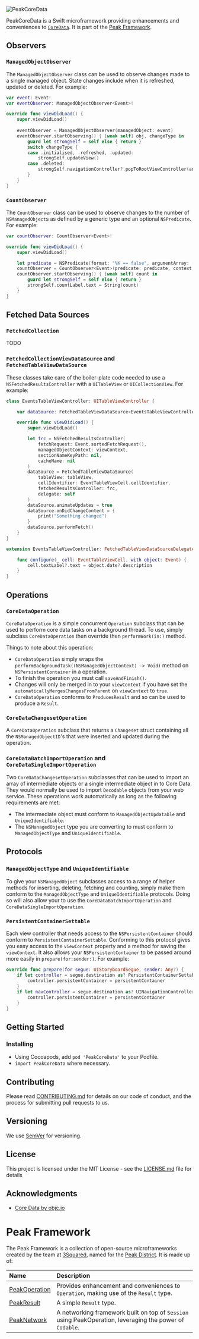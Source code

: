 ![PeakCoreData](PeakCoreData.png "PeakCoreData")

PeakCoreData is a Swift microframework providing enhancements and conveniences to [`CoreData`](https://developer.apple.com/documentation/coredata). It is part of the [Peak Framework](#peak-framework).

## Observers

### `ManagedObjectObserver`

The `ManagedObjectObserver` class can be used to observe changes made to a single managed object. State changes include when it is refreshed, updated or deleted. For example:

```Swift
var event: Event!
var eventObserver: ManagedObjectObserver<Event>!

override func viewDidLoad() {
    super.viewDidLoad()
    
    eventObserver = ManagedObjectObserver(managedObject: event)
    eventObserver.startObserving() { [weak self] obj, changeType in
        guard let strongSelf = self else { return }
        switch changeType {
        case .initialised, .refreshed, .updated:
            strongSelf.updateView()
        case .deleted:
            strongSelf.navigationController?.popToRootViewController(animated: true)
        }
    }
}
```

### `CountObserver`

The `CountObserver` class can be used to observe changes to the number of `NSManagedObject`s as defined by a generic type and an optional `NSPredicate`. For example:

```Swift
var countObserver: CountObserver<Event>!

override func viewDidLoad() {
    super.viewDidLoad()

    let predicate = NSPredicate(format: "%K == false", argumentArray: [#KeyPath(Event.isHidden)])
    countObserver = CountObserver<Event>(predicate: predicate, context: viewContext)
    countObserver.startObserving() { [weak self] count in
        guard let strongSelf = self else { return }
        strongSelf.countLabel.text = String(count)
    }
}
```

## Fetched Data Sources

### `FetchedCollection`

TODO

### `FetchedCollectionViewDataSource` and `FetchedTableViewDataSource`

These classes take care of the boiler-plate code needed to use a `NSFetchedResultsController` with a `UITableView` or `UICollectionView`. For example:

```Swift
class EventsTableViewController: UITableViewController {

    var dataSource: FetchedTableViewDataSource<EventsTableViewController>!

    override func viewDidLoad() {
        super.viewDidLoad()

        let frc = NSFetchedResultsController(
            fetchRequest: Event.sortedFetchRequest(), 
            managedObjectContext: viewContext, 
            sectionNameKeyPath: nil, 
            cacheName: nil
        )
        dataSource = FetchedTableViewDataSource(
            tableView: tableView, 
            cellIdentifier: EventTableViewCell.cellIdentifier, 
            fetchedResultsController: frc, 
            delegate: self
        )
        dataSource.animateUpdates = true
        dataSource.onDidChangeContent = {
            print("Something changed")
        }
        dataSource.performFetch()
    }
}

extension EventsTableViewController: FetchedTableViewDataSourceDelegate {

    func configure(_ cell: EventTableViewCell, with object: Event) {
        cell.textLabel?.text = object.date?.description
    }
}
```

## Operations

### `CoreDataOperation`

`CoreDataOperation` is a simple concurrent `Operation` subclass that can be used to perform core data tasks on a background thread. To use, simply subclass `CoreDataOperation` then override then `performWork(in:)` method.

Things to note about this operation:

* `CoreDataOperation` simply wraps the `performBackgroundTask((NSManagedObjectContext) -> Void)` method on `NSPersistentContainer` in a operation.
* To finish the operation you must call `saveAndFinish()`.
* Changes will only be merged in to your `viewContext` if you have set the `automaticallyMergesChangesFromParent` on `viewContext` to `true`.
* `CoreDataOperation` conforms to `ProducesResult` and so can be used to produce a `Result`.

### `CoreDataChangesetOperation`

A `CoreDataOperation` subclass that returns a `Changeset` struct containing all the `NSManagedObjectID`'s that were inserted and updated during the operation.

### `CoreDataBatchImportOperation` and `CoreDataSingleImportOperation`

Two `CoreDataChangesetOperation` subclasses that can be used to import an array of intermediate objects or a single intermediate object in to Core Data. They would normally be used to import `Decodable` objects from your web service. These operations work automatically as long as the following requirements are met:

* The intermediate object must conform to  `ManagedObjectUpdatable` and `UniqueIdentifiable`.
* The `NSManagedObject` type you are converting to must conform to `ManagedObjectType` and `UniqueIdentifiable`.

## Protocols

### `ManagedObjectType` and `UniqueIdentifiable`

To give your `NSManagedObject` subclasses access to a range of helper methods for inserting, deleting, fetching and counting, simply make them conform to the `ManagedObjectType` and `UniqueIdentifiable` protocols. Doing so will also allow your to use the `CoreDataBatchImportOperation` and `CoreDataSingleImportOperation`.

### `PersistentContainerSettable`

Each view controller that needs access to the `NSPersistentContainer` should conform to `PersistentContainerSettable`. Conforming to this protocol gives you easy access to the `viewContext` property and a method for saving the `viewContext`. It also allows your `NSPersistentContainer` to be passed around more easily in `prepare(for:sender:)`. For example:

```Swift
override func prepare(for segue: UIStoryboardSegue, sender: Any?) {
    if let controller = segue.destination as? PersistentContainerSettable {
        controller.persistentContainer = persistentContainer
    }
    if let navController = segue.destination as? UINavigationController, let controller = navController.topViewController as? PersistentContainerSettable {
        controller.persistentContainer = persistentContainer
    }
}
```

## Getting Started

### Installing

- Using Cocoapods, add `pod 'PeakCoreData'` to your Podfile.
- `import PeakCoreData` where necessary.

## Contributing

Please read [CONTRIBUTING.md](CONTRIBUTING.md) for details on our code of conduct, and the process for submitting pull requests to us.

## Versioning

We use [SemVer](http://semver.org/) for versioning.

## License

This project is licensed under the MIT License - see the [LICENSE.md](LICENSE.md) file for details

## Acknowledgments

* [Core Data by objc.io](https://www.objc.io/books/core-data/)

# Peak Framework

The Peak Framework is a collection of open-source microframeworks created by the team at [3Squared](https://github.com/3squared), named for the [Peak District](https://en.wikipedia.org/wiki/Peak_District). It is made up of:

|Name|Description|
|:--|:--|
|[PeakOperation](https://github.com/3squared/PeakOperation)|Provides enhancement and conveniences to `Operation`, making use of the `Result` type.|
|[PeakResult](https://github.com/3squared/PeakResult)|A simple `Result` type.|
|[PeakNetwork](https://github.com/3squared/PeakNetwork)|A networking framework built on top of `Session` using PeakOperation, leveraging the power of `Codable`.|